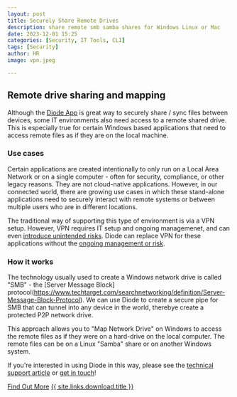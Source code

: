 ```yaml
---
layout: post
title: Securely Share Remote Drives
description: share remote smb samba shares for Windows Linux or Mac
date: 2023-12-01 15:25
categories: [Security, IT Tools, CLI]
tags: [Security]
author: HR
image: vpn.jpeg

---
```

## Remote drive sharing and mapping

Although the [Diode App](https://diode.io/solutions/app) is great way to securely share / sync files between devices, some IT environments also need access to a remote shared drive.  This is especially true for certain Windows based applications that need to access remote files as if they are on the local machine.

### Use cases

Certain applications are created intentionally to only run on a Local Area Network or on a single computer - often for security, compliance, or other legacy reasons.  They are not cloud-native applications.  However, in our connected world, there are growing use cases in which these stand-alone applications need to securely interact with remote systems or between multiple users who are in different locations.

The traditional way of supporting this type of environment is via a VPN setup.  However, VPN requires IT setup and ongoing managemenet, and can even [introduce unintended risks](https://ir.zscaler.com/news-releases/news-release-details/zscaler-vpn-report-finds-nearly-half-organizations-are-concerned).  Diode can replace VPN for these applications without the [ongoing management or risk](https://diode.io/blog/zero-trust-replacing-vpn).

### How it works

The technology usually used to create a Windows network drive is called "SMB" - the [Server Message Block] protocol(https://www.techtarget.com/searchnetworking/definition/Server-Message-Block-Protocol).  We can use Diode to create a secure pipe for SMB that can tunnel into any device in the world, therebye create a protected P2P network drive.  

This approach allows you to "Map Network Drive" on Windows to access the remote files as if they were on a hard-drive on the local computer.  The remote files can be on a Linux "Samba" share or on another Windows system.

If you're interested in using Diode in this way, please see the [technical support article](https://support.diode.io/article/mrebw2fgxw-remote-windows-smb-shares) or [get in touch](https://t.me/diode_chain)!

<div class="story__buttons">
  <a href="{{"/solutions/cli/" | prepend: path | relative_url}}" class="btn" target="">Find Out More</a>
  <a href="#download-app" class="btn popup-open" target="">{{ site.links.download.title }}</a>
</div>

